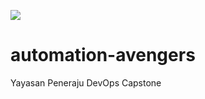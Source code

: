 ![](https://github.com/naeem-bebit/automation-avengers/actions/workflows/python-app.yml/badge.svg)

# automation-avengers
Yayasan Peneraju DevOps Capstone
